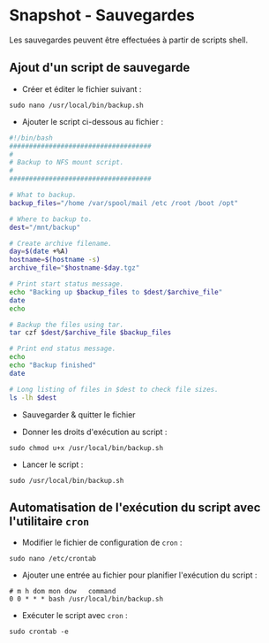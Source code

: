 # Snapshot - Sauvegardes

Les sauvegardes peuvent être effectuées à partir de scripts shell.

## Ajout d'un script de sauvegarde

* Créer et éditer le fichier suivant :

```shell
sudo nano /usr/local/bin/backup.sh
```

* Ajouter le script ci-dessous au fichier :

```bash
#!/bin/bash
####################################
#
# Backup to NFS mount script.
#
####################################

# What to backup. 
backup_files="/home /var/spool/mail /etc /root /boot /opt"

# Where to backup to.
dest="/mnt/backup"

# Create archive filename.
day=$(date +%A)
hostname=$(hostname -s)
archive_file="$hostname-$day.tgz"

# Print start status message.
echo "Backing up $backup_files to $dest/$archive_file"
date
echo

# Backup the files using tar.
tar czf $dest/$archive_file $backup_files

# Print end status message.
echo
echo "Backup finished"
date

# Long listing of files in $dest to check file sizes.
ls -lh $dest
```

* Sauvegarder & quitter le fichier

* Donner les droits d'exécution au script :

```shell
sudo chmod u+x /usr/local/bin/backup.sh
```

* Lancer le script :

```shell
sudo /usr/local/bin/backup.sh
```

## Automatisation de l'exécution du script avec l'utilitaire `cron`

* Modifier le fichier de configuration de `cron` :

```shell
sudo nano /etc/crontab
```

* Ajouter une entrée au fichier pour planifier l'exécution du script :

```shell
# m h dom mon dow   command
0 0 * * * bash /usr/local/bin/backup.sh
```

* Exécuter le script avec `cron` :

```shell
sudo crontab -e
```
